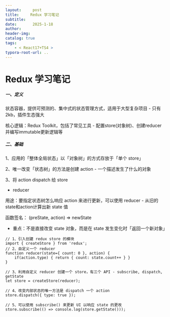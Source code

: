 ```yaml
---
layout:     post
title:     Redux 学习笔记
subtitle:  
date:       2025-1-18
author:     
header-img: 
catalog: true
tags:
    - < React17+TS4 >
typora-root-url: ..
---
```




# Redux 学习笔记

##### 一、定义

状态容器，提供可预测的、集中式的状态管理方式，适用于大型复杂项目 - 只有2kb，插件生态强大

核心逻辑：Redux Toolkit，包括了常见工具 - 配置store(对象树)、创建reducer并编写immutable更新逻辑等

##### 二、基础

1、应用的「整体全局状态」以「对象树」的方式存放于「单个 store」

2、唯一改变「状态树」的方法是创建 action - 一个描述发生了什么的对象

3、将 action dispatch 给 store

- reducer

用途：要指定状态树怎么响应 action 来进行更新，可以使用 reducer - 从旧的state和action计算出新 state 值

函数签名： (preState, action) => newState

-	重点：不是直接改变 state 对象，而是在 state 发生变化时「返回一个新对象」

```react
// 1、引入创建 redux store 的模块
import { createStore } from 'redux';
// 2、自定义一个 reducer
function reducer(state={ count: 0 }, action) { 
    if(action.type) { return { count: state.count++ } } 
}

// 3、利用自定义 reducer 创建一个 store，有三个 API - subscribe, dispatch, getState
let store = createStore(reducer);

// 4、改变内部状态的唯一方法是 dispatch 一个 action
store.dispatch({ type: true });

// 5、可以使用 subscribe() 来更新 UI 以响应 state 的更改
store.subscribe(() => console.log(store.getState()));
```

